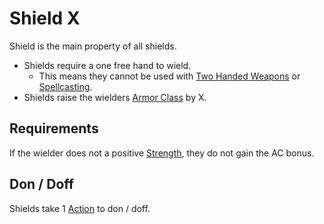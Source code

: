 # Shield X

Shield is the main property of all shields.

- Shields require a one free hand to wield.
	- This means they cannot be used with [Two Handed Weapons](../../Weapon%20Properties/Two%20Handed%20Property.md) or [Spellcasting](../../../Magic/Spellcasting/Spellcasting.md#Casting%20Movement%20and%20Noise).
- Shields raise the wielders [Armor Class](../../../../Player%20Characters/Derived%20Statistics/Armor%20Class.md) by X.

## Requirements

If the wielder does not a positive [Strength](../../../../Player%20Characters/Chosen%20Statistics/Strength.md), they do not gain the AC bonus.

## Don / Doff

Shields take 1 [Action](../../../../Game%20Procedures/Action.md) to don / doff.
